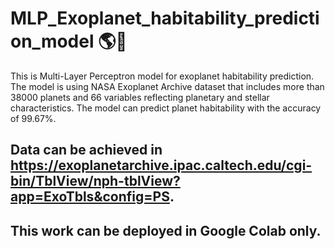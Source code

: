 # MLP_Exoplanet_habitability_prediction_model 🌎🌱
This is Multi-Layer Perceptron model for exoplanet habitability prediction. The model is using NASA Exoplanet Archive dataset that includes more than 38000 planets and 66 variables reflecting planetary and stellar characteristics. The model can predict planet habitability with the accuracy of 99.67%. 
## Data can be achieved in https://exoplanetarchive.ipac.caltech.edu/cgi-bin/TblView/nph-tblView?app=ExoTbls&config=PS.
## This work can be deployed in Google Colab only.

